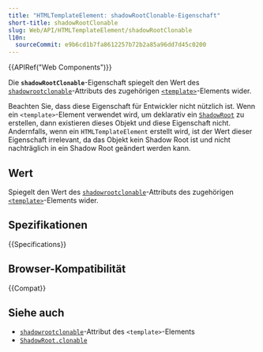 ```yaml
---
title: "HTMLTemplateElement: shadowRootClonable-Eigenschaft"
short-title: shadowRootClonable
slug: Web/API/HTMLTemplateElement/shadowRootClonable
l10n:
  sourceCommit: e9b6cd1b7fa8612257b72b2a85a96dd7d45c0200
---
```


{{APIRef("Web Components")}}

Die **`shadowRootClonable`**-Eigenschaft spiegelt den Wert des [`shadowrootclonable`](/de/docs/Web/HTML/Reference/Elements/template#shadowrootclonable)-Attributs des zugehörigen [`<template>`](/de/docs/Web/HTML/Reference/Elements/template)-Elements wider.

Beachten Sie, dass diese Eigenschaft für Entwickler nicht nützlich ist.
Wenn ein `<template>`-Element verwendet wird, um deklarativ ein [`ShadowRoot`](/de/docs/Web/API/ShadowRoot) zu erstellen, dann existieren dieses Objekt und diese Eigenschaft nicht.
Andernfalls, wenn ein `HTMLTemplateElement` erstellt wird, ist der Wert dieser Eigenschaft irrelevant, da das Objekt kein Shadow Root ist und nicht nachträglich in ein Shadow Root geändert werden kann.

## Wert

Spiegelt den Wert des [`shadowrootclonable`](/de/docs/Web/HTML/Reference/Elements/template#shadowrootclonable)-Attributs des zugehörigen [`<template>`](/de/docs/Web/HTML/Reference/Elements/template)-Elements wider.

## Spezifikationen

{{Specifications}}

## Browser-Kompatibilität

{{Compat}}

## Siehe auch

- [`shadowrootclonable`](/de/docs/Web/HTML/Reference/Elements/template#shadowrootclonable)-Attribut des `<template>`-Elements
- [`ShadowRoot.clonable`](/de/docs/Web/API/ShadowRoot/clonable)
